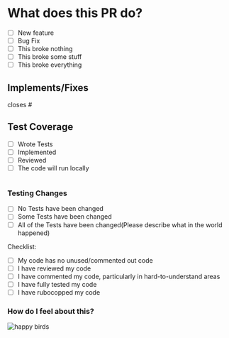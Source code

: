 
# What does this PR do?

- [ ] New feature
- [ ] Bug Fix
- [ ] This broke nothing
- [ ] This broke some stuff
- [ ] This broke everything

## Implements/Fixes

closes #

## Test Coverage

- [ ] Wrote Tests
- [ ] Implemented
- [ ] Reviewed
- [ ] The code will run locally

<!-- *Include Ran Test Coverage below...* -->

```zsh

```

### Testing Changes

- [ ] No Tests have been changed
- [ ] Some Tests have been changed
- [ ] All of the Tests have been changed(Please describe what in the world happened)

Checklist:

- [ ] My code has no unused/commented out code
- [ ] I have reviewed my code
- [ ] I have commented my code, particularly in hard-to-understand areas
- [ ] I have fully tested my code
- [ ] I have rubocopped my code

### How do I feel about this?
<!-- It's working: -->
  <!--
  ![its_working_star_wars](https://user-images.githubusercontent.com/118634754/231820290-a1aa78b5-840a-49aa-9424-4929a96a8323.gif) -->
![happy birds](https://gifdb.com/images/high/happy-angry-birds-hatchlings-o3kroddmoac97wsc.gif)

<!-- ### Co-Author Information
Commit Message ...

Co-authored-by: Garrett Gregor <118634754+garrettgregor@users.noreply.github.com> -->
